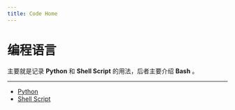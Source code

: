 ```yaml
---
title: Code Home
---
```


编程语言
=======

主要就是记录 **Python** 和 **Shell Script** 的用法，后者主要介绍 **Bash** 。

***

-   [Python][py]
-   [Shell Script][sh]

  [py]: python/index.md
  [sh]: shell-scripting/index.md
